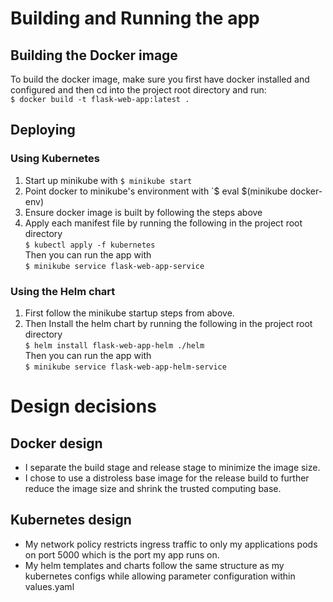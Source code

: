 # Building and Running the app
## Building the Docker image
To build the docker image, make sure you first have docker installed and configured
and then cd into the project root directory and run:  
`$ docker build -t flask-web-app:latest .`

## Deploying
### Using Kubernetes
1) Start up minikube with `$ minikube start`
2) Point docker to minikube's environment with `$ eval $(minikube docker-env)
3) Ensure docker image is built by following the steps above  
4) Apply each manifest file by running the following in the project root directory  
`$ kubectl apply -f kubernetes`  
Then you can run the app with  
`$ minikube service flask-web-app-service`

### Using the Helm chart
1) First follow the minikube startup steps from above.
2) Then Install the helm chart by running the following in the project root directory  
`$ helm install flask-web-app-helm ./helm`  
Then you can run the app with  
`$ minikube service flask-web-app-helm-service`

# Design decisions
## Docker design
- I separate the build stage and release stage to minimize the image size.
- I chose to use a distroless base image for the release build to further reduce
  the image size and shrink the trusted computing base.
## Kubernetes design
- My network policy restricts ingress traffic to only my applications pods on
  port 5000 which is the port my app runs on.
- My helm templates and charts follow the same structure as my kubernetes configs
  while allowing parameter configuration within values.yaml
